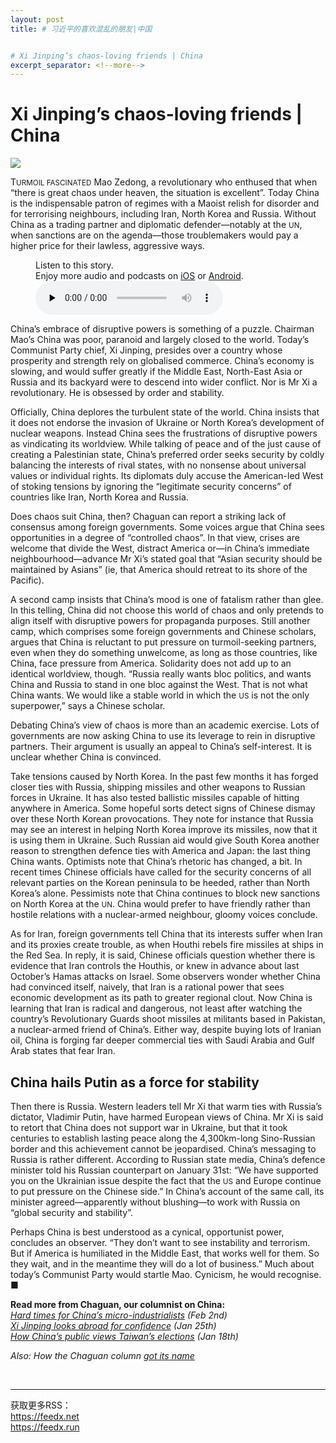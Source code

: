 ```yaml
---
layout: post
title: # 习近平的喜欢混乱的朋友|中国


# Xi Jinping’s chaos-loving friends | China
excerpt_separator: <!--more-->
---
```



<!--more-->

# Xi Jinping’s chaos-loving friends | China

<img src="https://images.weserv.nl/?url=www.economist.com/img/b/1280/720/90/media-assets/image/20240210_CND000.jpg" /><div></div><p><span>T</span><small>URMOIL FASCINATED</small> Mao Zedong, a revolutionary who enthused that when “there is great chaos under heaven, the situation is excellent”. Today China is the indispensable patron of regimes with a Maoist relish for disorder and for terrorising neighbours, including Iran, North Korea and Russia. Without China as a trading partner and diplomatic defender—notably at the <small>UN</small>, when sanctions are on the agenda—those troublemakers would pay a higher price for their lawless, aggressive ways. </p><div><figure><div><figcaption>Listen to this story.</figcaption> <span>Enjoy more audio and podcasts on<!-- --> <a href="https://www.economist.comhttps://economist-app.onelink.me/d2eC/bed1b25" id="audio-ios-cta" rel="noreferrer" target="_blank">iOS</a> <!-- -->or<!-- --> <a href="https://www.economist.comhttps://economist-app.onelink.me/d2eC/7f3c199" id="audio-android-cta" rel="noreferrer" target="_blank">Android</a>.</span></div><audio controls="" id="audio-player" preload="none" src="https://www.economist.com/media-assets/audio/036%20China%20-%20Chaguan-a49caa902dadf5303002e2a7e68a00df.mp3" title="Xi Jinping’s chaos-loving friends"><p>Your browser does not support the &lt;audio&gt; element.</p></audio><div><div></div></div></figure></div><p>China’s embrace of disruptive powers is something of a puzzle. Chairman Mao’s China was poor, paranoid and largely closed to the world. Today’s Communist Party chief, Xi Jinping, presides over a country whose prosperity and strength rely on globalised commerce. China’s economy is slowing, and would suffer greatly if the Middle East, North-East Asia or Russia and its backyard were to descend into wider conflict. Nor is Mr Xi a revolutionary. He is obsessed by order and stability.</p><p>Officially, China deplores the turbulent state of the world. China insists that it does not endorse the invasion of Ukraine or North Korea’s development of nuclear weapons. Instead China sees the frustrations of disruptive powers as vindicating its worldview. While talking of peace and of the just cause of creating a Palestinian state, China’s preferred order seeks security by coldly balancing the interests of rival states, with no nonsense about universal values or individual rights. Its diplomats duly accuse the American-led West of stoking tensions by ignoring the “legitimate security concerns” of countries like Iran, North Korea and Russia. </p><div><div><div id="econ-1"></div></div></div><p>Does chaos suit China, then? Chaguan can report a striking lack of consensus among foreign governments. Some voices argue that China sees opportunities in a degree of “controlled chaos”. In that view, crises are welcome that divide the West, distract America or—in China’s immediate neighbourhood—advance Mr Xi’s stated goal that “Asian security should be maintained by Asians” (ie, that America should retreat to its shore of the Pacific). </p><p>A second camp insists that China’s mood is one of fatalism rather than glee. In this telling, China did not choose this world of chaos and only pretends to align itself with disruptive powers for propaganda purposes. Still another camp, which comprises some foreign governments and Chinese scholars, argues that China is reluctant to put pressure on turmoil-seeking partners, even when they do something unwelcome, as long as those countries, like China, face pressure from America. Solidarity does not add up to an identical worldview, though. “Russia really wants bloc politics, and wants China and Russia to stand in one bloc against the West. That is not what China wants. We would like a stable world in which the <small>US</small> is not the only superpower,” says a Chinese scholar.</p><p>Debating China’s view of chaos is more than an academic exercise. Lots of governments are now asking China to use its leverage to rein in disruptive partners. Their argument is usually an appeal to China’s self-interest. It is unclear whether China is convinced.</p><p>Take tensions caused by North Korea. In the past few months it has forged closer ties with Russia, shipping missiles and other weapons to Russian forces in Ukraine. It has also tested ballistic missiles capable of hitting anywhere in America. Some hopeful sorts detect signs of Chinese dismay over these North Korean provocations. They note for instance that Russia may see an interest in helping North Korea improve its missiles, now that it is using them in Ukraine. Such Russian aid would give South Korea another reason to strengthen defence ties with America and Japan: the last thing China wants. Optimists note that China’s rhetoric has changed, a bit. In recent times Chinese officials have called for the security concerns of all relevant parties on the Korean peninsula to be heeded, rather than North Korea’s alone. Pessimists note that China continues to block new sanctions on North Korea at the <small>UN</small>. China would prefer to have friendly rather than hostile relations with a nuclear-armed neighbour, gloomy voices conclude. </p><div><div><div id="econ-2"></div></div></div><p>As for Iran, foreign governments tell China that its interests suffer when Iran and its proxies create trouble, as when Houthi rebels fire missiles at ships in the Red Sea. In reply, it is said, Chinese officials question whether there is evidence that Iran controls the Houthis, or knew in advance about last October’s Hamas attacks on Israel. Some observers wonder whether China had convinced itself, naively, that Iran is a rational power that sees economic development as its path to greater regional clout. Now China is learning that Iran is radical and dangerous, not least after watching the country’s Revolutionary Guards shoot missiles at militants based in Pakistan, a nuclear-armed friend of China’s. Either way, despite buying lots of Iranian oil, China is forging far deeper commercial ties with Saudi Arabia and Gulf Arab states that fear Iran.</p><h2>China hails Putin as a force for stability</h2><p>Then there is Russia. Western leaders tell Mr Xi that warm ties with Russia’s dictator, Vladimir Putin, have harmed European views of China. Mr Xi is said to retort that China does not support war in Ukraine, but that it took centuries to establish lasting peace along the 4,300km-long Sino-Russian border and this achievement cannot be jeopardised. China’s messaging to Russia is rather different. According to Russian state media, China’s defence minister told his Russian counterpart on January 31st: “We have supported you on the Ukrainian issue despite the fact that the <small>US</small> and Europe continue to put pressure on the Chinese side.” In China’s account of the same call, its minister agreed—apparently without blushing—to work with Russia on “global security and stability”.</p><p>Perhaps China is best understood as a cynical, opportunist power, concludes an observer. “They don’t want to see instability and terrorism. But if America is humiliated in the Middle East, that works well for them. So they wait, and in the meantime they will do a lot of business.” Much about today’s Communist Party would startle Mao. Cynicism, he would recognise. <span>■</span></p><p><b>Read more from Chaguan, our columnist on China:</b><br /><i><a href="https://www.economist.com/china/2024/02/01/hard-times-for-chinas-micro-industrialists">Hard times for China’s micro-industrialists</a> (Feb 2nd)</i><br /><i><a href="https://www.economist.com/china/2024/01/25/xi-jinping-looks-abroad-for-confidence">Xi Jinping looks abroad for confidence</a> (Jan 25th)</i><br /><i><a href="https://www.economist.com/china/2024/01/18/how-chinas-public-views-taiwans-elections">How China’s public views Taiwan’s elections</a> (Jan 18th)</i></p><p><i>Also: How the Chaguan column <a href="https://www.economist.com/column-names">got its name</a></i></p><br /><hr /><div>获取更多RSS：<br /><a href="https://feedx.net" style="color: orange;" target="_blank">https://feedx.net</a> <br /><a href="https://feedx.run" style="color: orange;" target="_blank">https://feedx.run</a><br /></div>
